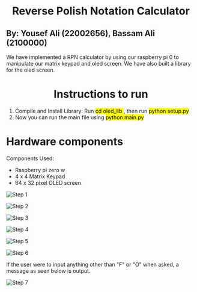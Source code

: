 
<h1 align="center"> Reverse Polish Notation Calculator </h1>




By: Yousef Ali (22002656), Bassam Ali (2100000)
---------------------

We have implemented a RPN calculator by using our raspberry pi 0 to manipulate our matrix keypad and oled screen. We have also built a library for the oled screen.


<h1 align="center"> Instructions to run </h1>


1. Compile and Install Library: Run <mark>cd oled_lib </mark>, then run <mark>python setup.py</mark>
2. Now you can run the main file using <mark>python main.py</mark> 




# Hardware components 

Components Used: 

* Raspberry pi zero w 
* 4 x 4 Matrix Keypad 
* 64 x 32 pixel OLED screen 



![Step 1](./start.png)



![Step 2](./submit2.png)

![Step 3](./Images/flag_working.png)

![Step 4](./Images/Lost_submit.png)



![Step 5](./Won.png)



![Step 6](./gamefunction.png)




If the user were to input anything other than "F" or "O" when asked, a message as seen below is output.


![Step 7](./Error1.png)






